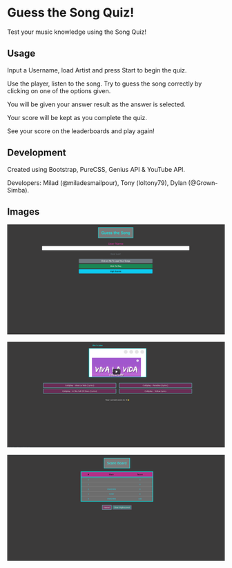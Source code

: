 # Guess the Song Quiz!

Test your music knowledge using the Song Quiz!

## Usage

Input a Username, load Artist and press Start to begin the quiz.

Use the player, listen to the song. Try to guess the song correctly by clicking on one of the options given.

You will be given your answer result as the answer is selected.

Your score will be kept as you complete the quiz.

See your score on the leaderboards and play again!

## Development

Created using Bootstrap, PureCSS, Genius API & YouTube API.

Developers: Milad (@miladesmailpour), Tony (loltony79), Dylan (@Grown-Simba).

## Images

![Alt text](assets/images/songgameindex.png)

![Alt text](assets/images/songgamepic.png)

![Alt text](assets/images/songgamescorepic.png)
